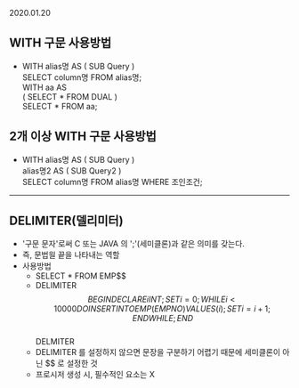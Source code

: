 2020.01.20

## WITH 구문 사용방법
 - WITH alias명 AS ( SUB Query )   
   SELECT column명 FROM alias명;   
   WITH aa AS   
   ( SELECT * FROM DUAL )   
   SELECT * FROM aa;
   
## 2개 이상 WITH 구문 사용방법
 - WITH alias명 AS ( SUB Query )    
   alias명2 AS ( SUB Query2 )   
   SELECT column명 FROM alias명 WHERE 조인조건;
   
---------------------------------------------------------------------

## DELIMITER(델리미터)
 - '구문 문자'로써 C 또는 JAVA 의 ';'(세미클론)과 같은 의미를 갖는다.
 - 즉, 문법읠 끝을 나타내는 역할
 - 사용방법
   + SELECT * FROM EMP$$   
   + DELIMITER $$   
     BEGIN   
        DECLARE i INT;   
        SET i = 0;   
        WHILE i < 10000 DO   
           INSERT INTO EMP(EMPNO) VALUES(i);   
           SET i = i + 1;   
        END WHILE;   
     END $$   
     DELMITER
    + DELIMITER 를 설정하지 않으면 문장을 구분하기 어렵기 때문에 세미클론이 아닌 $$ 로 설정한 것
    + 프로시저 생성 시, 필수적인 요소는 X
